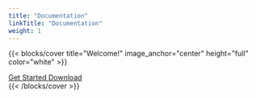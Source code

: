 ```yaml
---
title: "Documentation"
linkTitle: "Documentation"
weight: 1
---
```


{{< blocks/cover title="Welcome!" image_anchor="center" height="full" color="white"  >}}

<div class="mx-auto">
	<a class="btn btn-lg btn-primary mr-3 mb-4" href="/getting-started/">
		Get Started <i class="fas fa-arrow-alt-circle-right ml-2"></i>
	</a>
	<a class="btn btn-lg btn-secondary mr-3 mb-4" href="https://releases.vino.dev/">
		Download <i class="fab fa-github ml-2 "></i>
	</a>
</div>
{{< /blocks/cover >}}

